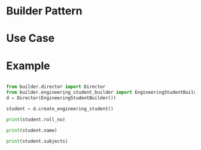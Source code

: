 # Builder Pattern

# Use Case




# Example

```python

from builder.director import Director
from builder.engineering_student_builder import EngineeringStudentBuilder
d = Director(EngineeringStudentBuilder())

student = d.create_engineering_student()

print(student.roll_no)

print(student.name)

print(student.subjects)


```

